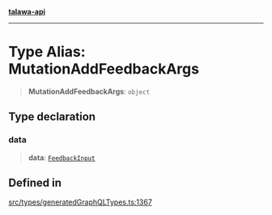 [**talawa-api**](../../../README.md)

***

# Type Alias: MutationAddFeedbackArgs

> **MutationAddFeedbackArgs**: `object`

## Type declaration

### data

> **data**: [`FeedbackInput`](FeedbackInput.md)

## Defined in

[src/types/generatedGraphQLTypes.ts:1367](https://github.com/Suyash878/talawa-api/blob/f376d03c37e9acd046e7cc983947432c95f74442/src/types/generatedGraphQLTypes.ts#L1367)
